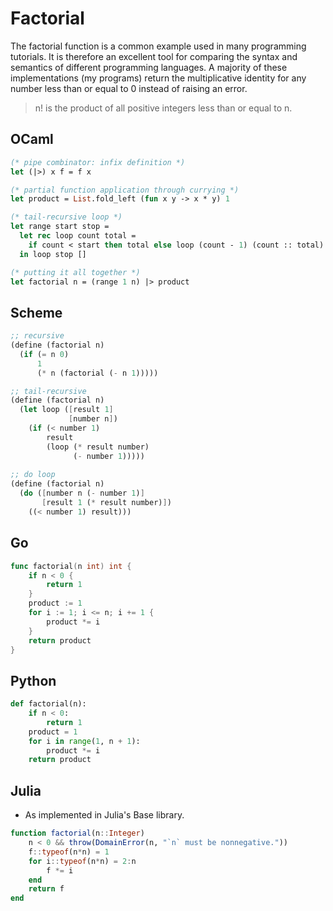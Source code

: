 # Factorial

The factorial function is a common example used in many programming tutorials. 
It is therefore an excellent tool for comparing the syntax and semantics of different programming languages.
A majority of these implementations (my programs) return the multiplicative identity for any number 
less than or equal to 0 instead of raising an error.

> n! is the product of all positive integers less than or equal to n.

## OCaml

```ocaml
(* pipe combinator: infix definition *)
let (|>) x f = f x

(* partial function application through currying *)    
let product = List.fold_left (fun x y -> x * y) 1

(* tail-recursive loop *)              
let range start stop =
  let rec loop count total =
    if count < start then total else loop (count - 1) (count :: total)
  in loop stop []

(* putting it all together *)    
let factorial n = (range 1 n) |> product
```

## Scheme

```scheme
;; recursive
(define (factorial n)
  (if (= n 0)
      1
      (* n (factorial (- n 1)))))

;; tail-recursive
(define (factorial n)
  (let loop ([result 1]
             [number n])
    (if (< number 1)
        result
        (loop (* result number) 
              (- number 1)))))
              
;; do loop
(define (factorial n)
  (do ([number n (- number 1)]
       [result 1 (* result number)])
    ((< number 1) result)))
```

## Go

```go
func factorial(n int) int {
	if n < 0 {
		return 1
	}
	product := 1
	for i := 1; i <= n; i += 1 {
		product *= i
	}
	return product
}
```

## Python

```python
def factorial(n):
    if n < 0:
        return 1
    product = 1
    for i in range(1, n + 1):
        product *= i
    return product
```

## Julia 

- As implemented in Julia's Base library.

```julia
function factorial(n::Integer)
    n < 0 && throw(DomainError(n, "`n` must be nonnegative."))
    f::typeof(n*n) = 1
    for i::typeof(n*n) = 2:n
        f *= i
    end
    return f
end
```
